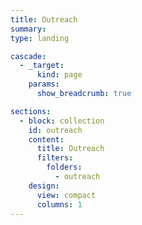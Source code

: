 ```yaml
---
title: Outreach
summary:
type: landing

cascade:
  - _target:
      kind: page
    params:
      show_breadcrumb: true

sections:
  - block: collection
    id: outreach
    content:
      title: Outreach
      filters:
        folders:
          - outreach
    design:
      view: compact
      columns: 1
---
```

